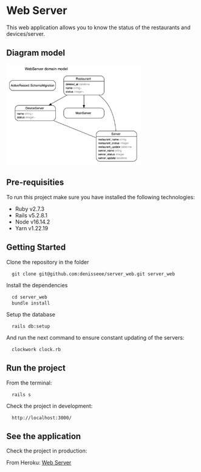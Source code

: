 # Web Server

This web application allows you to know the status of the restaurants and devices/server.

## Diagram model

<p align="left"><img width="70%" src="./app/assets/images/erd.png"></p>

## Pre-requisities 

To run this project make sure you have installed the following technologies:

* Ruby  v2.7.3
* Rails v5.2.8.1
* Node  v16.14.2
* Yarn  v1.22.19

## Getting Started

Clone the repository in the folder 

```console
  git clone git@github.com:denisseee/server_web.git server_web
```

Install the dependencies

```console
  cd server_web
  bundle install
```

Setup the database

```console
  rails db:setup
```

And run the next command to ensure constant updating of the servers:

```console
  clockwork clock.rb
```

## Run the project

From the terminal:

```console
  rails s
```

Check the project in development:

```console
  http://localhost:3000/
```

## See the application

Check the project in production:

From Heroku: [Web Server](https://www.google.cl/)
